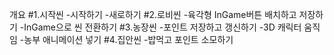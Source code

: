 개요
#1.시작씬
-시작하기
-새로하기
#2.로비씬
-육각형 InGame버튼 배치하고 저장하기
-InGame으로 씬 전환하기
#3.농장씬
-포인트 저장하고 갱신하기
-3D 캐릭터 움직임
-농부 애니메이션 넣기
#4.집안씬
-밥먹고 포인트 소모하기

